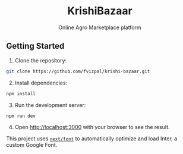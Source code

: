 <h1 align="center">KrishiBazaar</h1>
<p align="center">Online Agro Marketplace platform</p>

## Getting Started
1. Clone the repository: 
```bash
git clone https://github.com/fvizpal/krishi-bazaar.git
```

2. Install dependencies:
```bash
npm install
```

3. Run the development server:

```bash
npm run dev
```

4. Open [http://localhost:3000](http://localhost:3000) with your browser to see the result.

This project uses [`next/font`](https://nextjs.org/docs/basic-features/font-optimization) to automatically optimize and load Inter, a custom Google Font.
